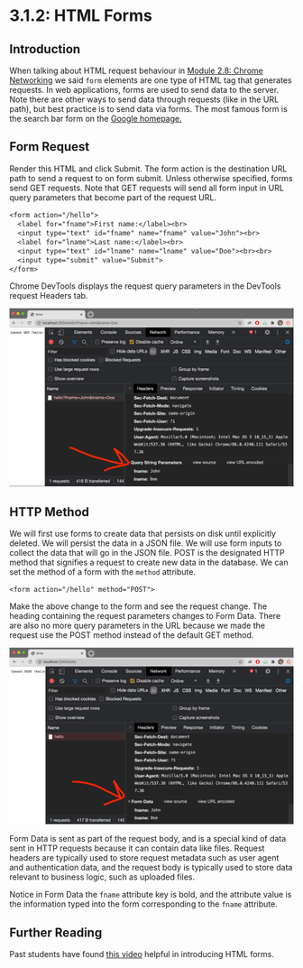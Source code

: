 # 3.1.2: HTML Forms

## Introduction

When talking about HTML request behaviour in [Module 2.8: Chrome Networking](../../2-back-end-basics/2.8-chrome-networking.md#html-tag-request-behavior) we said `form` elements are one type of HTML tag that generates requests. In web applications, forms are used to send data to the server. Note there are other ways to send data through requests \(like in the URL path\), but best practice is to send data via forms. The most famous form is the search bar form on the [Google homepage.](https://google.com)

## Form Request

Render this HTML and click Submit. The form action is the destination URL path to send a request to on form submit. Unless otherwise specified, forms send GET requests. Note that GET requests will send all form input in URL query parameters that become part of the request URL.

```markup
<form action="/hello">
  <label for="fname">First name:</label><br>
  <input type="text" id="fname" name="fname" value="John"><br>
  <label for="lname">Last name:</label><br>
  <input type="text" id="lname" name="lname" value="Doe"><br><br>
  <input type="submit" value="Submit">
</form> 
```

Chrome DevTools displays the request query parameters in the DevTools request Headers tab.

![](../../.gitbook/assets/screen-shot-2020-11-12-at-8.27.45-pm.png)

## HTTP Method

We will first use forms to create data that persists on disk until explicitly deleted. We will persist the data in a JSON file. We will use form inputs to collect the data that will go in the JSON file. POST is the designated HTTP method that signifies a request to create new data in the database. We can set the method of a form with the `method` attribute.

```markup
<form action="/hello" method="POST">
```

Make the above change to the form and see the request change. The heading containing the request parameters changes to Form Data. There are also no more query parameters in the URL because we made the request use the POST method instead of the default GET method.

![](../../.gitbook/assets/screen-shot-2020-11-12-at-8.28.43-pm.png)

Form Data is sent as part of the request body, and is a special kind of data sent in HTTP requests because it can contain data like files. Request headers are typically used to store request metadata such as user agent and authentication data, and the request body is typically used to store data relevant to business logic, such as uploaded files.

Notice in Form Data the `fname` attribute key is bold, and the attribute value is the information typed into the form corresponding to the `fname` attribute.

## Further Reading

Past students have found [this video](https://www.youtube.com/watch?v=fNcJuPIZ2WE&feature=youtu.be) helpful in introducing HTML forms.

